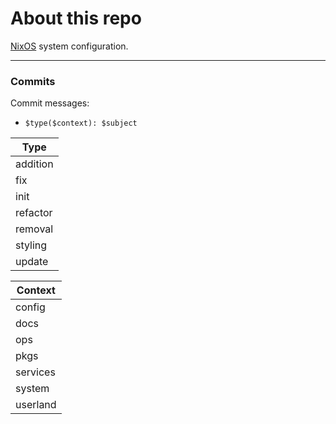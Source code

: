 
# About this repo

[NixOS](https://nixos.org/) system configuration.


---
### Commits
Commit messages:
  - `$type($context): $subject`

| Type     |
| -------- |
| addition |
| fix      |
| init     |
| refactor |
| removal  |
| styling  |
| update   |

| Context  |
| -------- |
| config   |
| docs     |
| ops      |
| pkgs     |
| services |
| system   |
| userland |
